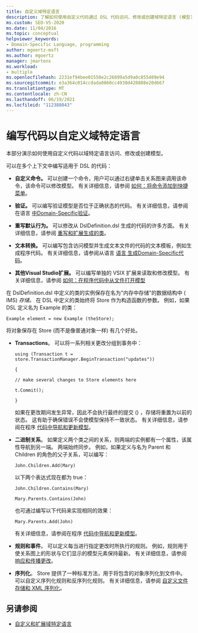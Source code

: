 ```yaml
---
title: 自定义域特定语言
description: 了解如何使用自定义代码通过 DSL 代码访问、修改或创建域特定语言 (模型) 。
ms.custom: SEO-VS-2020
ms.date: 11/04/2016
ms.topic: conceptual
helpviewer_keywords:
- Domain-Specific Language, programming
author: mgoertz-msft
ms.author: mgoertz
manager: jmartens
ms.workload:
- multiple
ms.openlocfilehash: 2231ef94bee01558e2c26899a5d9a0c855489e94
ms.sourcegitcommit: e3a364c014ccdada0860cc4930d428808e20d667
ms.translationtype: MT
ms.contentlocale: zh-CN
ms.lasthandoff: 06/19/2021
ms.locfileid: "112388043"
---
```

# <a name="write-code-to-customize-a-domain-specific-language"></a>编写代码以自定义域特定语言

本部分演示如何使用自定义代码以域特定语言访问、修改或创建模型。

可以在多个上下文中编写适用于 DSL 的代码：

- **自定义命令。** 可以创建一个命令，用户可以通过右键单击关系图来调用该命令，该命令可以修改模型。 有关详细信息，请参阅 [如何：将命令添加到快捷菜单](../modeling/how-to-add-a-command-to-the-shortcut-menu.md)。

- **验证。** 可以编写验证模型是否位于正确状态的代码。 有关详细信息，请参阅在语言 [中Domain-Specific验证](../modeling/validation-in-a-domain-specific-language.md)。

- **重写默认行为。** 可以修改从 DslDefinition.dsl 生成的代码的许多方面。 有关详细信息，请参阅 [重写和扩展生成的类](../modeling/overriding-and-extending-the-generated-classes.md)。

- **文本转换。** 可以编写包含访问模型并生成文本文件的代码的文本模板，例如生成程序代码。 有关详细信息，请参阅从语言 [语言 生成Domain-Specific代码](../modeling/generating-code-from-a-domain-specific-language.md)。

- **其他Visual Studio扩展。** 可以编写单独的 VSIX 扩展来读取和修改模型。 有关详细信息，请参阅 [如何：在程序代码中从文件打开模型](../modeling/how-to-open-a-model-from-file-in-program-code.md)

在 DslDefinition.dsl 中定义的类的实例保存在名为"内存中存储"的数据结构中 ( IMS) *存储。* 在 DSL 中定义的类始终将 Store 作为构造函数的参数。 例如，如果 DSL 定义名为 Example 的类：

`Example element = new Example (theStore);`

将对象保存在 Store (而不是像普通对象一样) 有几个好处。

- **Transactions**。 可以将一系列相关更改分组到事务中：

     `using (Transaction t = store.TransactionManager.BeginTransaction("updates"))`

     `{`

     `// make several changes to Store elements here`

     `t.Commit();`

     `}`

     如果在更改期间发生异常，因此不会执行最终的提交 () ，存储将重置为以前的状态。 这有助于确保错误不会使模型保持不一致状态。 有关详细信息，请参阅在程序 [代码中导航和更新模型](../modeling/navigating-and-updating-a-model-in-program-code.md)。

- **二进制关系**。 如果定义两个类之间的关系，则两端的实例都有一个属性，该属性导航到另一端。 两端始终同步。 例如，如果定义与名为 Parent 和 Children 的角色的父子关系，可以编写：

     `John.Children.Add(Mary)`

     以下两个表达式现在都为 true：

     `John.Children.Contains(Mary)`

     `Mary.Parents.Contains(John)`

     也可通过编写以下代码来实现相同的效果：

     `Mary.Parents.Add(John)`

     有关详细信息，请参阅在程序 [代码中导航和更新模型](../modeling/navigating-and-updating-a-model-in-program-code.md)。

- **规则和事件**。 可以定义每当进行指定更改时所执行的规则。 例如，规则用于使关系图上的形状与它们显示的模型元素保持最新。 有关详细信息，请参阅 [响应和传播更改](../modeling/responding-to-and-propagating-changes.md)。

- **序列化**。 Store 提供了一种标准方法，用于将包含的对象序列化到文件中。 可以自定义序列化规则和反序列化规则。 有关详细信息，请参阅 [自定义文件存储和 XML 序列化](../modeling/customizing-file-storage-and-xml-serialization.md)。

## <a name="see-also"></a>另请参阅

- [自定义和扩展域特定语言](../modeling/customizing-and-extending-a-domain-specific-language.md)